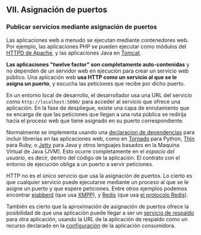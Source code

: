 ## VII. Asignación de puertos
### Publicar servicios mediante asignación de puertos

Las aplicaciones web a menudo se ejecutan mediante contenedores web. Por ejemplo, las aplicaciones PHP se pueden ejecutar como módulos del [HTTPD de Apache](http://httpd.apache.org/), y las aplicaciones Java en [Tomcat](http://tomcat.apache.org/).

**Las aplicaciones "twelve factor" son completamente auto-contenidas** y no dependen de un servidor web en ejecución para crear un servicio web público. Una aplicación web **usa HTTP como un servicio al que se le asigna un puerto**, y escucha las peticiones que recibe por dicho puerto.

En un entorno local de desarrollo, el desarrollador usa una URL del servicio como `http://localhost:5000/` para acceder al servicio que ofrece una aplicación. En la fase de despliegue, existe una capa de enrutamiento que se encarga de que las peticiones que llegan a una ruta pública se redirija hacia el proceso web que tiene asignado en su puerto correspondiente.

Normalmente se implementa usando una [declaracion de dependencias](./dependencies) para incluir librerías en las aplicaciones web, como en [Tornado](http://www.tornadoweb.org/) para Python, [Thin](http://code.macournoyer.com/thin/) para Ruby, o [Jetty](http://jetty.codehaus.org/jetty/) para Java y otros lenguajes basados en la Maquina Virtual de Java (JVM). Esto ocurre completamente en el *espacio del usuario*, es decir, dentro del código de la aplicación. El contrato con el entorno de ejecución obliga a un puerto a servir peticiones.

HTTP no es el único servicio que usa la asignación de puertos. Lo cierto es que cualquier servicio puede ejecutarse mediante un proceso al que se le asigne un puerto y que espere peticiones. Entre otros ejemplos podemos encontrar [ejabberd](http://www.ejabberd.im/) (que usa [XMPP](http://xmpp.org/)), y [Redis](http://redis.io/) (que usa [el protocolo Redis](http://redis.io/topics/protocol)).

También es cierto que la aproximación de asignación de puertos ofrece la posibilidad de que una aplicación puede llegar a ser un [servicio de respaldo](./backing-services) para otra aplicación, usando la URL de la aplicación de respaldo como un recurso declarado en la [configuración](./config) de la aplicación consumidora.
